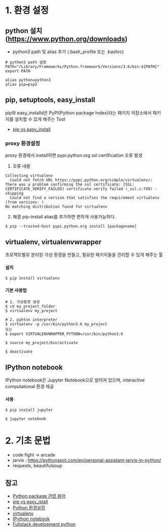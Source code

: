 # 1. 환경 설정
## python 설치 (https://www.python.org/downloads)
* python3 path 및 alias 추가 (.bash_profile 또는 .bashrc)

```
# python3 path 설정
PATH="/Library/Frameworks/Python.framework/Versions/3.6/bin:${PATH}"
export PATH

alias python=python3
alias pip=pip3
```
## pip, setuptools, easy_install
pip와 easy_installd은 PyPI(Python package Index)라는 패키지 저장소에서 패키지를 설치할 수 있게 해주는 Tool

* [pip vs easy_install](https://packaging.python.org/pip_easy_install/)

### proxy 환경설정
proxy 환경에서 install하면 pypi.python.org ssl certification 오류 발생

1. 오류 내용
```
Collecting virtualenv
  Could not fetch URL https://pypi.python.org/simple/virtualenv/: There was a problem confirming the ssl certificate: [SSL: CERTIFICATE_VERIFY_FAILED] certificate verify failed (_ssl.c:749) - skipping
  Could not find a version that satisfies the requirement virtualenv (from versions: )
No matching distribution found for virtualenv
```
2. 해결
pip-install alias를 추가하면 편하게 사용가능하다.
```
$ pip --trusted-host pypi.python.org install [packagename]
```


## virtualenv, virtualenvwrapper
프로젝트별로 분리된 가상 환경을 만들고, 필요한 패키지들을 관리할 수 있게 해주는 툴
#### 설치
```
$ pip install virtualenv
```
#### 기본 사용법
```
# 1. 가상환경 생성
$ cd my_project_folder
$ virtualenv my_project

# 2. pyhton interpreter
$ virtualenv -p /usr/bin/python3.6 my_project
또는
$ export VIRTUALENVWRAPPER_PYTHON=/usr/bin/python3.6

$ source my_project/bin/activate

$ deactivate
```

## IPython notebook
IPython notebook은 Jupyter Notebook으로 알려져 있으며, interactive computational 환경 제공

#### 사용
```
$ pip install jupyter

$ jupyter notebook
```

# 2. 기초 문법
* code fight -> arcade
* jarvis : https://pythonspot.com/en/personal-assistant-jarvis-in-python/
* requests, beautifulsoup

## 참고
* [Python package 관련 용어](https://packaging.python.org/glossary)
* [pip vs easy_istall](https://packaging.python.org/pip_easy_install/)
* [Python 환경설정](http://www.flowdas.com/blog/%ED%8C%8C%EC%9D%B4%EC%8D%AC-%ED%94%84%EB%A1%9C%EC%A0%9D%ED%8A%B8-%EC%8B%9C%EC%9E%91%ED%95%98%EA%B8%B0-virtualenv/)
* [virtualenv](http://docs.python-guide.org/en/latest/dev/virtualenvs/)
* [IPython notebook](https://jupyter.readthedocs.io/en/latest/running.html)
* [Fullstack development python](https://www.fullstackpython.com/application-dependencies.html)
